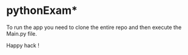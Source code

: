 # pythonExam*

To run the app you need to clone the entire repo and then execute the Main.py file.

Happy hack !